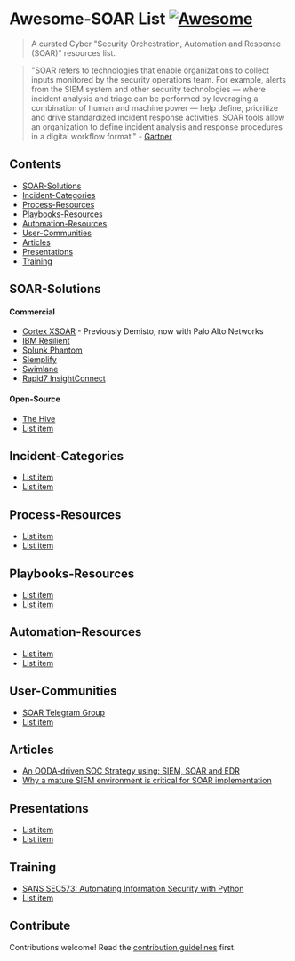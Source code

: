 # Awesome-SOAR List [![Awesome](https://awesome.re/badge.svg)](https://awesome.re)

> A curated Cyber "Security Orchestration, Automation and Response (SOAR)" resources list.

>"SOAR refers to technologies that enable organizations to collect inputs monitored by the security operations team. For example, alerts from the SIEM system and other security technologies — where incident analysis and triage can be performed by leveraging a combination of human and machine power — help define, prioritize and drive standardized incident response activities. SOAR tools allow an organization to define incident analysis and response procedures in a digital workflow format." - [Gartner](https://www.gartner.com/en/information-technology/glossary/security-orchestration-automation-response-soar)


## Contents

- [SOAR-Solutions](SOAR-Solutions)
- [Incident-Categories](Incident-Categories)
- [Process-Resources](#Process-Resources)
- [Playbooks-Resources](#Playbooks-Resources)
- [Automation-Resources](#Automation-Resources)
- [User-Communities](#User-Communities)
- [Articles](#Articles)
- [Presentations](#Presentations)
- [Training](#Training)

## SOAR-Solutions

#### Commercial
- [Cortex XSOAR](https://www.demisto.com/) - Previously Demisto, now with Palo Alto Networks
- [IBM Resilient](https://www.ibm.com/my-en/marketplace/resilient-soar-platform)
- [Splunk Phantom](https://www.splunk.com/en_us/software/splunk-security-orchestration-and-automation.html)
- [Siemplify](https://www.siemplify.co/)
- [Swimlane](https://swimlane.com/)
- [Rapid7 InsightConnect](https://www.rapid7.com/products/insightconnect/)

#### Open-Source
- [The Hive](https://thehive-project.org)
- [List item](http://example.com)

## Incident-Categories

- [List item](http://example.com)
- [List item](http://example.com)

## Process-Resources

- [List item](http://example.com)
- [List item](http://example.com)

## Playbooks-Resources

- [List item](http://example.com)
- [List item](http://example.com)

## Automation-Resources

- [List item](http://example.com)
- [List item](http://example.com)

## User-Communities

- [SOAR Telegram Group](http://t.me/CSOAR)
- [List item](http://example.com)

## Articles

- [An OODA-driven SOC Strategy using: SIEM, SOAR and EDR](http://correlatedsecurity.com/an-ooda-driven-soc-strategy-using-siem-soar-edr/)
- [Why a mature SIEM environment is critical for SOAR implementation](http://correlatedsecurity.com/soar-critical-success-factors/)

## Presentations

- [List item](http://example.com)
- [List item](http://example.com)

## Training

- [SANS SEC573: Automating Information Security with Python](https://www.sans.org/course/automating-information-security-with-python)
- [List item](http://example.com)

## Contribute

Contributions welcome! Read the [contribution guidelines](contributing.md) first.
